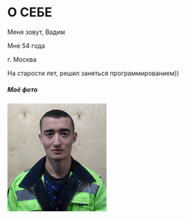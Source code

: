 # О СЕБЕ
Меня зовут, Вадим

Мне 54 года

г. Москва

На старости лет, решил заняться программированием))

##### _Моё фото_

![](/images/foto1.png)
